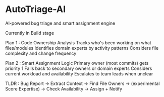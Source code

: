# AutoTriage-AI
AI-powered bug triage and smart assignment engine

Currently in Build stage

Plan 1 : Code Ownership Analysis
Tracks who's been working on what files/modules
Identifies domain experts by activity patterns
Considers file complexity and change frequency

Plan 2 : Smart Assignment Logic
Primary owner (most commits) gets priority 1
Falls back to secondary owners or domain experts
Considers current workload and availability
Escalates to team leads when unclear

TLDR :
Bug Report → Extract Context → Find File Owners → (experimental Score Expertise) → Check Availability → Assign + Notify
                                              
